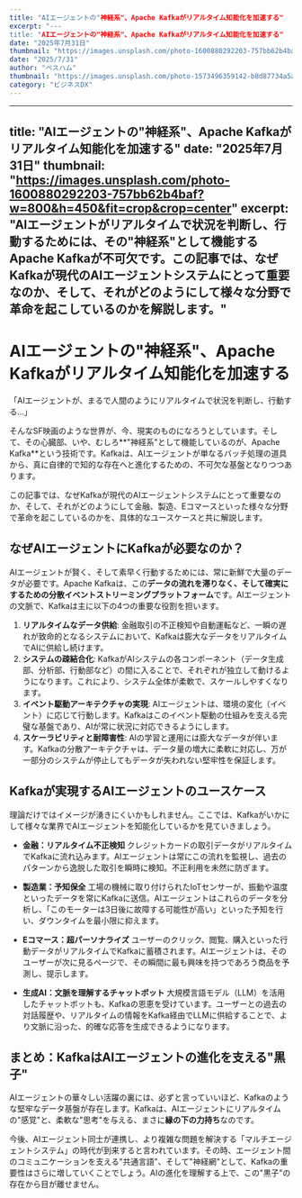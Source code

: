 ```yaml
---
title: "AIエージェントの"神経系"、Apache Kafkaがリアルタイム知能化を加速する"
excerpt: "---
title: "AIエージェントの"神経系"、Apache Kafkaがリアルタイム知能化を加速する"
date: "2025年7月31日"
thumbnail: "https://images.unsplash.com/photo-1600880292203-757bb62b4baf..."
date: "2025/7/31"
author: "ペスハム"
thumbnail: "https://images.unsplash.com/photo-1573496359142-b8d87734a5a2?w=800&h=450&fit=crop&crop=faces"
category: "ビジネスDX"
---
```



---
title: "AIエージェントの"神経系"、Apache Kafkaがリアルタイム知能化を加速する"
date: "2025年7月31日"
thumbnail: "https://images.unsplash.com/photo-1600880292203-757bb62b4baf?w=800&h=450&fit=crop&crop=center"
excerpt: "AIエージェントがリアルタイムで状況を判断し、行動するためには、その"神経系"として機能するApache Kafkaが不可欠です。この記事では、なぜKafkaが現代のAIエージェントシステムにとって重要なのか、そして、それがどのようにして様々な分野で革命を起こしているのかを解説します。"
---

# AIエージェントの"神経系"、Apache Kafkaがリアルタイム知能化を加速する

「AIエージェントが、まるで人間のようにリアルタイムで状況を判断し、行動する…」

そんなSF映画のような世界が、今、現実のものになろうとしています。そして、その心臓部、いや、むしろ**"神経系"として機能しているのが、Apache Kafka**という技術です。Kafkaは、AIエージェントが単なるバッチ処理の道具から、真に自律的で知的な存在へと進化するための、不可欠な基盤となりつつあります。

この記事では、なぜKafkaが現代のAIエージェントシステムにとって重要なのか、そして、それがどのようにして金融、製造、Eコマースといった様々な分野で革命を起こしているのかを、具体的なユースケースと共に解説します。

## なぜAIエージェントにKafkaが必要なのか？

AIエージェントが賢く、そして素早く行動するためには、常に新鮮で大量のデータが必要です。Apache Kafkaは、この**データの流れを滞りなく、そして確実にするための分散イベントストリーミングプラットフォーム**です。AIエージェントの文脈で、Kafkaは主に以下の4つの重要な役割を担います。

1.  **リアルタイムなデータ供給**: 金融取引の不正検知や自動運転など、一瞬の遅れが致命的となるシステムにおいて、Kafkaは膨大なデータをリアルタイムでAIに供給し続けます。
2.  **システムの疎結合化**: KafkaがAIシステムの各コンポーネント（データ生成部、分析部、行動部など）の間に入ることで、それぞれが独立して動けるようになります。これにより、システム全体が柔軟で、スケールしやすくなります。
3.  **イベント駆動アーキテクチャの実現**: AIエージェントは、環境の変化（イベント）に応じて行動します。Kafkaはこのイベント駆動の仕組みを支える完璧な基盤であり、AIが常に状況に対応できるようにします。
4.  **スケーラビリティと耐障害性**: AIの学習と運用には膨大なデータが伴います。Kafkaの分散アーキテクチャは、データ量の増大に柔軟に対応し、万が一部分のシステムが停止してもデータが失われない堅牢性を保証します。

## Kafkaが実現するAIエージェントのユースケース

理論だけではイメージが湧きにくいかもしれません。ここでは、Kafkaがいかにして様々な業界でAIエージェントを知能化しているかを見ていきましょう。

*   **金融：リアルタイム不正検知**
    クレジットカードの取引データがリアルタイムでKafkaに流れ込みます。AIエージェントは常にこの流れを監視し、過去のパターンから逸脱した取引を瞬時に検知。不正利用を未然に防ぎます。

*   **製造業：予知保全**
    工場の機械に取り付けられたIoTセンサーが、振動や温度といったデータを常にKafkaに送信。AIエージェントはこれらのデータを分析し、「このモーターは3日後に故障する可能性が高い」といった予知を行い、ダウンタイムを最小限に抑えます。

*   **Eコマース：超パーソナライズ**
    ユーザーのクリック、閲覧、購入といった行動データがリアルタイムでKafkaに蓄積されます。AIエージェントは、そのユーザーが次に見るページで、その瞬間に最も興味を持つであろう商品を予測し、提示します。

*   **生成AI：文脈を理解するチャットボット**
    大規模言語モデル（LLM）を活用したチャットボットも、Kafkaの恩恵を受けています。ユーザーとの過去の対話履歴や、リアルタイムの情報をKafka経由でLLMに供給することで、より文脈に沿った、的確な応答を生成できるようになります。

## まとめ：KafkaはAIエージェントの進化を支える"黒子"

AIエージェントの華々しい活躍の裏には、必ずと言っていいほど、Kafkaのような堅牢なデータ基盤が存在します。Kafkaは、AIエージェントにリアルタイムの"感覚"と、柔軟な"思考"を与える、まさに**縁の下の力持ち**なのです。

今後、AIエージェント同士が連携し、より複雑な問題を解決する「マルチエージェントシステム」の時代が到来すると言われています。その時、エージェント間のコミュニケーションを支える"共通言語"、そして"神経網"として、Kafkaの重要性はさらに増していくことでしょう。AIの進化を理解する上で、この"黒子"の存在から目が離せません。


